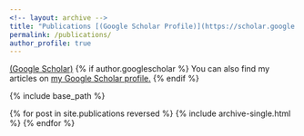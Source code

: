 ```yaml
---
<!-- layout: archive -->
title: "Publications [(Google Scholar Profile)](https://scholar.google.com/citations?user=x0onCYgAAAAJ&hl=en)"
permalink: /publications/
author_profile: true
---
```


[(Google Scholar)](https://scholar.google.com/citations?user=x0onCYgAAAAJ&hl=en)
{% if author.googlescholar %}
  You can also find my articles on <u><a href="https://scholar.google.com/citations?user=x0onCYgAAAAJ&hl=en">my Google Scholar profile</a>.</u>
{% endif %}

{% include base_path %}

{% for post in site.publications reversed %}
  {% include archive-single.html %}
{% endfor %}

